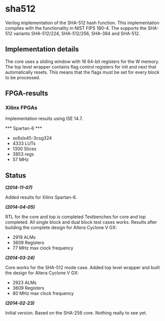 sha512
======

Verilog implementation of the SHA-512 hash function. This implementation
complies with the functionality in NIST FIPS 180-4. The supports the
SHA-512 variants SHA-512/224, SHA-512/256, SHA-384 and SHA-512.


## Implementation details ##
The core uses a sliding window with 16 64-bit registers for the W
memory. The top level wrapper contains flag control registers for init
and next that automatically resets. This means that the flags must be
set for every block to be processed.


## FPGA-results ##

### Xilinx FPGAs ###
Implementation results using ISE 14.7.

*** Spartan-6 ***
- xc6slx45-3csg324
- 4333 LUTs
- 1300 Slices
- 3853 regs
- 57 MHz


## Status ##

***(2014-11-07)***

Added results for Xilinx Spartan-6.


***(2014-04-05)***

RTL for the core and top is completed Testbenches for core and top
completed. All single block and dual block test cases works. Results
after building the complete design for Altera Cyclone V GX:

- 2919 ALMs
- 3609 Registers
- 77 MHz max clock frequency


***(2014-03-24)***

Core works for the SHA-512 mode case. Added top level wrapper and built
the design for Altera Cyclone V GX:

- 2923 ALMs
- 3609 Registers
- 80 MHz max clock frequency



***(2014-02-23)***

Initial version. Based on the SHA-256 core. Nothing really to see yet.
